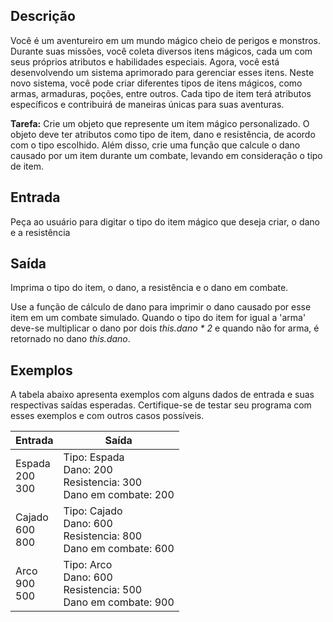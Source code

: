 ## Descrição

Você é um aventureiro em um mundo mágico cheio de perigos e monstros. Durante suas missões, você coleta diversos itens mágicos, cada um com seus próprios atributos e habilidades especiais. Agora, você está desenvolvendo um sistema aprimorado para gerenciar esses itens. Neste novo sistema, você pode criar diferentes tipos de itens mágicos, como armas, armaduras, poções, entre outros. Cada tipo de item terá atributos específicos e contribuirá de maneiras únicas para suas aventuras.

<b>Tarefa:</b> Crie um objeto que represente um item mágico personalizado. O objeto deve ter atributos como tipo de item, dano e resistência, de acordo com o tipo escolhido. Além disso, crie uma função que calcule o dano causado por um item durante um combate, levando em consideração o tipo de item.

## Entrada

Peça ao usuário para digitar o tipo do item mágico que deseja criar, o dano e a resistência

## Saída

Imprima o tipo do item, o dano, a resistência e o dano em combate.

Use a função de cálculo de dano para imprimir o dano causado por esse item em um combate simulado. Quando o tipo do item for igual a 'arma' deve-se multiplicar o dano por dois <i>this.dano \* 2</i> e quando não for arma, é retornado no dano <i>this.dano</i>.

## Exemplos

A tabela abaixo apresenta exemplos com alguns dados de entrada e suas respectivas saídas esperadas. Certifique-se de testar seu programa com esses exemplos e com outros casos possíveis.

| Entrada                  | Saída                                                                       |
| ------------------------ | --------------------------------------------------------------------------- |
| Espada <br> 200 <br> 300 | Tipo: Espada <br> Dano: 200 <br> Resistencia: 300 <br> Dano em combate: 200 |
| Cajado <br> 600 <br> 800 | Tipo: Cajado <br> Dano: 600 <br> Resistencia: 800 <br> Dano em combate: 600 |
| Arco <br> 900 <br> 500   | Tipo: Arco <br> Dano: 600 <br> Resistencia: 500 <br> Dano em combate: 900   |
